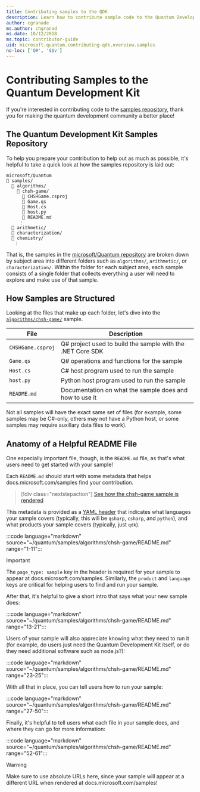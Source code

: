 ```yaml
---
title: Contributing samples to the QDK
description: Learn how to contribute sample code to the Quantum Development Kit (QDK).
author: cgranade
ms.author: chgranad
ms.date: 10/12/2018
ms.topic: contributor-guide
uid: microsoft.quantum.contributing-qdk.overview.samples
no-loc: ['Q#', '$$v']
---
```


# Contributing Samples to the Quantum Development Kit

If you're interested in contributing code to the [samples repository](https://github.com/Microsoft/Quantum), thank you for making the quantum development community a better place!

## The Quantum Development Kit Samples Repository

To help you prepare your contribution to help out as much as possible, it's helpful to take a quick look at how the samples repository is laid out:

```plaintext
microsoft/Quantum
📁 samples/
  📁 algorithms/
    📁 chsh-game/
      📝 CHSHGame.csproj
      📝 Game.qs
      📝 Host.cs
      📝 host.py
      📝 README.md
     ⋮
  📁 arithmetic/
  📁 characterization/
  📁 chemistry/
   ⋮
```

That is, the samples in the [microsoft/Quantum repository](https://github.com/microsoft/Quantum) are broken down by subject area into different folders such as `algorithms/`, `arithmetic/`, or `characterization/`.
Within the folder for each subject area, each sample consists of a single folder that collects everything a user will need to explore and make use of that sample.

## How Samples are Structured

Looking at the files that make up each folder, let's dive into the [`algorithms/chsh-game/`](https://github.com/microsoft/Quantum/tree/main/samples/algorithms/chsh-game) sample.

| File              | Description                                                |
|-------------------|------------------------------------------------------------|
| `CHSHGame.csproj` | Q# project used to build the sample with the .NET Core SDK |
| `Game.qs`         | Q# operations and functions for the sample                 |
| `Host.cs`         | C# host program used to run the sample                     |
| `host.py`         | Python host program used to run the sample                 |
| `README.md`       | Documentation on what the sample does and how to use it    |

Not all samples will have the exact same set of files (for example, some samples may be C#-only, others may not have a Python host, or some samples may require auxillary data files to work).

## Anatomy of a Helpful README File

One especially important file, though, is the `README.md` file, as that's what users need to get started with your sample!

Each `README.md` should start with some metadata that helps docs.microsoft.com/samples find your contribution.

> [!div class="nextstepaction"]
> [See how the chsh-game sample is rendered](https://docs.microsoft.com/samples/microsoft/quantum/validating-quantum-mechanics/)

This metadata is provided as a [YAML header](https://dotnet.github.io/docfx/spec/docfx_flavored_markdown.html#yaml-header) that indicates what languages your sample covers (typically, this will be `qsharp`, `csharp`, and `python`), and what products your sample covers (typically, just `qdk`).

:::code language="markdown" source="~/quantum/samples/algorithms/chsh-game/README.md" range="1-11":::

> [!IMPORTANT]
> The `page_type: sample` key in the header is required for your sample to appear at docs.microsoft.com/samples.
> Similarly, the `product` and `language` keys are critical for helping users to find and run your sample.

After that, it's helpful to give a short intro that says what your new sample does:

:::code language="markdown" source="~/quantum/samples/algorithms/chsh-game/README.md" range="13-21":::

Users of your sample will also appreciate knowing what they need to run it (for example, do users just need the Quantum Development Kit itself, or do they need additional software such as node.js?):

:::code language="markdown" source="~/quantum/samples/algorithms/chsh-game/README.md" range="23-25":::

With all that in place, you can tell users how to run your sample:

:::code language="markdown" source="~/quantum/samples/algorithms/chsh-game/README.md" range="27-50":::

Finally, it's helpful to tell users what each file in your sample does, and where they can go for more information:

:::code language="markdown" source="~/quantum/samples/algorithms/chsh-game/README.md" range="52-61":::

> [!WARNING]
> Make sure to use absolute URLs here, since your sample will appear at a different URL when rendered at docs.microsoft.com/samples!
